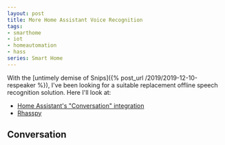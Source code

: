 ```yaml
---
layout: post
title: More Home Assistant Voice Recognition
tags:
- smarthome
- iot
- homeautomation
- hass
series: Smart Home
---
```


With the [untimely demise of Snips]({% post_url /2019/2019-12-10-respeaker %}), I've been looking for a suitable replacement offline speech recognition solution.  Here I'll look at:  

- [Home Assistant's "Conversation" integration](https://www.home-assistant.io/integrations/conversation/)
- [Rhasspy](https://github.com/synesthesiam/rhasspy)

## Conversation